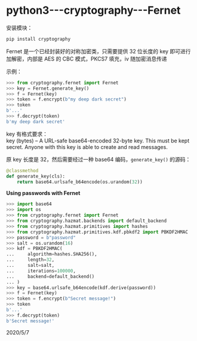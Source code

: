 # python3---cryptography---Fernet

安装模块：  
```r
pip install cryptography
```

Fernet 是一个已经封装好的对称加密类，只需要提供 32 位长度的 key 即可进行加解密，内部是 AES 的 CBC 模式，PKCS7 填充，iv 随加密消息传递  

示例：  
```python
>>> from cryptography.fernet import Fernet
>>> key = Fernet.generate_key()
>>> f = Fernet(key)
>>> token = f.encrypt(b"my deep dark secret")
>>> token
b'...'
>>> f.decrypt(token)
b'my deep dark secret'
```

key 有格式要求：  
key (bytes) – A URL-safe base64-encoded 32-byte key. This must be kept secret. Anyone with this key is able to create and read messages.  

原 key 长度是 32，然后需要经过一种 base64 编码，`generate_key()` 的源码：  
```python
@classmethod
def generate_key(cls):
    return base64.urlsafe_b64encode(os.urandom(32))
```


**Using passwords with Fernet**  
```python
>>> import base64
>>> import os
>>> from cryptography.fernet import Fernet
>>> from cryptography.hazmat.backends import default_backend
>>> from cryptography.hazmat.primitives import hashes
>>> from cryptography.hazmat.primitives.kdf.pbkdf2 import PBKDF2HMAC
>>> password = b"password"
>>> salt = os.urandom(16)
>>> kdf = PBKDF2HMAC(
...     algorithm=hashes.SHA256(),
...     length=32,
...     salt=salt,
...     iterations=100000,
...     backend=default_backend()
... )
>>> key = base64.urlsafe_b64encode(kdf.derive(password))
>>> f = Fernet(key)
>>> token = f.encrypt(b"Secret message!")
>>> token
b'...'
>>> f.decrypt(token)
b'Secret message!'
```


2020/5/7  
